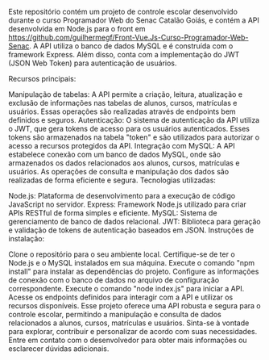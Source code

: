 Este repositório contém um projeto de controle escolar desenvolvido durante o curso Programador Web do Senac Catalão Goiás, e contém a API desenvolvida em Node.js para o front em https://github.com/guilhermegf/Front-Vue.Js-Curso-Programador-Web-Senac. A API utiliza o banco de dados MySQL e é construída com o framework Express. Além disso, conta com a implementação do JWT (JSON Web Token) para autenticação de usuários.

Recursos principais:

Manipulação de tabelas: A API permite a criação, leitura, atualização e exclusão de informações nas tabelas de alunos, cursos, matrículas e usuários. Essas operações são realizadas através de endpoints bem definidos e seguros.
Autenticação: O sistema de autenticação da API utiliza o JWT, que gera tokens de acesso para os usuários autenticados. Esses tokens são armazenados na tabela "token" e são utilizados para autorizar o acesso a recursos protegidos da API.
Integração com MySQL: A API estabelece conexão com um banco de dados MySQL, onde são armazenados os dados relacionados aos alunos, cursos, matrículas e usuários. As operações de consulta e manipulação dos dados são realizadas de forma eficiente e segura.
Tecnologias utilizadas:

Node.js: Plataforma de desenvolvimento para a execução de código JavaScript no servidor.
Express: Framework Node.js utilizado para criar APIs RESTful de forma simples e eficiente.
MySQL: Sistema de gerenciamento de banco de dados relacional.
JWT: Biblioteca para geração e validação de tokens de autenticação baseados em JSON.
Instruções de instalação:

Clone o repositório para o seu ambiente local.
Certifique-se de ter o Node.js e o MySQL instalados em sua máquina.
Execute o comando "npm install" para instalar as dependências do projeto.
Configure as informações de conexão com o banco de dados no arquivo de configuração correspondente.
Execute o comando "node index.js" para iniciar a API.
Acesse os endpoints definidos para interagir com a API e utilizar os recursos disponíveis.
Esse projeto oferece uma API robusta e segura para o controle escolar, permitindo a manipulação e consulta de dados relacionados a alunos, cursos, matrículas e usuários. Sinta-se à vontade para explorar, contribuir e personalizar de acordo com suas necessidades. Entre em contato com o desenvolvedor para obter mais informações ou esclarecer dúvidas adicionais.
